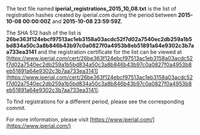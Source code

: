 The text file named **iperial_registrations_2015_10_08.txt** is the list of registration hashes created by iperial.com during the period between **2015-10-08 00:00:00Z** and **2015-10-08 23:59:59Z**.

The SHA 512 hash of the list is **26be363f124ebcf97513ac1eb3158a03acdc52f7d02a7540ec2db259a1b5bd834a50c3a8b846b43b97c0a0827f0a4953b8eb51891a64e9302c3b7aa733ea3141** and the registration certificate for the list can be viewed at [https://www.iperial.com/cert/26be363f124ebcf97513ac1eb3158a03acdc52f7d02a7540ec2db259a1b5bd834a50c3a8b846b43b97c0a0827f0a4953b8eb51891a64e9302c3b7aa733ea3141](https://www.iperial.com/cert/26be363f124ebcf97513ac1eb3158a03acdc52f7d02a7540ec2db259a1b5bd834a50c3a8b846b43b97c0a0827f0a4953b8eb51891a64e9302c3b7aa733ea3141).

To find registrations for a different period, please see the corresponding commit.

For more information, please visit [https://www.iperial.com/](https://www.iperial.com/)
